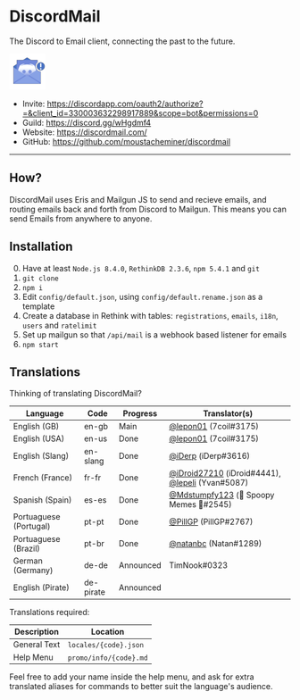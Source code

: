 # DiscordMail
The Discord to Email client, connecting the past to the future.

![Discord Mail](server/static/img/favicon.png)

- Invite: https://discordapp.com/oauth2/authorize?=&client_id=330003632298917889&scope=bot&permissions=0
- Guild: https://discord.gg/wHgdmf4
- Website: https://discordmail.com/
- GitHub: https://github.com/moustacheminer/discordmail

---

## How?
DiscordMail uses Eris and Mailgun JS to send and recieve emails, and routing emails back and forth from Discord to Mailgun. This means you can send Emails from anywhere to anyone.

## Installation

0. Have at least `Node.js 8.4.0`, `RethinkDB 2.3.6`, `npm 5.4.1` and `git`
1. `git clone`
2. `npm i`
3. Edit `config/default.json`, using `config/default.rename.json` as a template
4. Create a database in Rethink with tables: `registrations`, `emails`, `i18n`, `users` and `ratelimit`
5. Set up mailgun so that `/api/mail` is a webhook based listener for emails
6. `npm start`

## Translations

Thinking of translating DiscordMail?

Language               | Code      | Progress  | Translator(s)
---------------------- | --------- | --------- | --------------------------
English (GB)           | en-gb     | Main      | [@lepon01](https://github.com/lepon01) (7coil#3175)
English (USA)          | en-us     | Done      | [@lepon01](https://github.com/lepon01) (7coil#3175)
English (Slang)        | en-slang  | Done      | [@iDerp](https://github.com/iDerp) (iDerp#3616)
French (France)        | fr-fr     | Done      | [@iDroid27210](https://github.com/iDroid27210) (iDroid#4441), [@lepeli](https://github.com/lepeli) (Yvan#5087)
Spanish (Spain)        | es-es     | Done      | [@Mdstumpfy123](https://github.com/Mdstumpfy123) (🎃 Spoopy Memes 🎃#2545)
Portuaguese (Portugal) | pt-pt     | Done      | [@PillGP](https://github.com/PillGP) (PillGP#2767)
Portuaguese (Brazil)   | pt-br     | Done      | [@natanbc](https://github.com/natanbc) (Natan#1289)
German (Germany)       | de-de     | Announced | TimNook#0323
English (Pirate)       | de-pirate | Announced |

Translations required:

Description  | Location
------------ | ----------------------
General Text | `locales/{code}.json`
Help Menu    | `promo/info/{code}.md`

Feel free to add your name inside the help menu, and ask for extra translated aliases for commands to better suit the language's audience.
